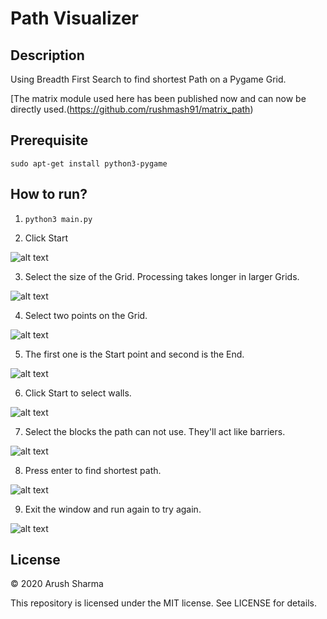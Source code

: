 # Path Visualizer

## Description
Using Breadth First Search to find shortest Path on a Pygame Grid.

[The matrix module used here has been published now and can now be directly used.(https://github.com/rushmash91/matrix_path)


## Prerequisite
```sudo apt-get install python3-pygame```

## How to run?
1. ```python3 main.py```

2. Click Start

![alt text](https://github.com/rushmash91/path_visualizer/blob/master/img/IMG_20201111_105925_041__01.jpg "")

3. Select the size of the Grid. Processing takes longer in larger Grids.

![alt text](https://github.com/rushmash91/path_visualizer/blob/master/img/IMG_20201111_105943_294__01.jpg "")

4. Select two points on the Grid. 

![alt text](https://github.com/rushmash91/path_visualizer/blob/master/img/IMG_20201111_105941_650__01.jpg "")

5. The first one is the Start point and second is the End.

![alt text](https://github.com/rushmash91/path_visualizer/blob/master/img/IMG_20201111_105939_580__01__01.jpg "")


6. Click Start to select walls.

![alt text](https://github.com/rushmash91/path_visualizer/blob/master/img/IMG_20201111_105937_007__01.jpg "")

7. Select the blocks the path can not use. They'll act like barriers.

![alt text](https://github.com/rushmash91/path_visualizer/blob/master/img/IMG_20201111_105934_202__01.jpg "")

8. Press enter to find shortest path.

![alt text](https://github.com/rushmash91/path_visualizer/blob/master/img/IMG_20201111_105931_105__01.jpg "")

9. Exit the window and run again to try again.

![alt text](https://github.com/rushmash91/path_visualizer/blob/master/img/IMG_20201111_105928_588__01.jpg "")



## License
© 2020 Arush Sharma

This repository is licensed under the MIT license. See LICENSE for details.
